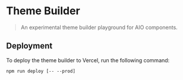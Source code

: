 # Theme Builder

> An experimental theme builder playground for AIO components.

## Deployment

To deploy the theme builder to Vercel, run the following command:

```
npm run deploy [-- --prod]
```
